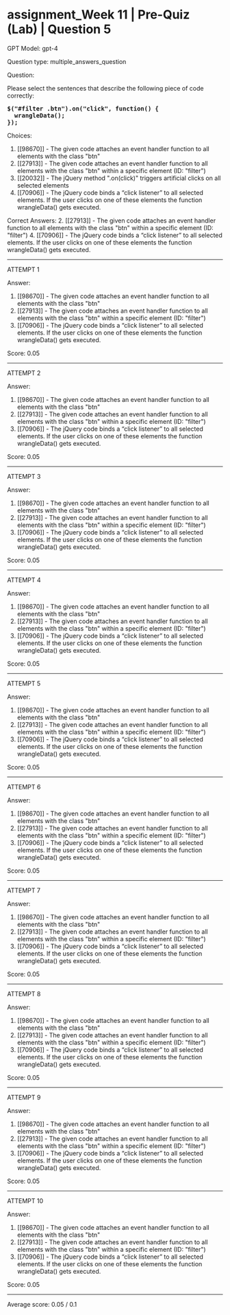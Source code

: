 # assignment_Week 11 | Pre-Quiz (Lab) | Question 5

GPT Model: gpt-4

Question type: multiple_answers_question

Question:
<div>
<p>Please select the sentences that describe the following piece of code correctly:</p>
<pre><strong>$("#filter .btn").on("click", function() {<br></strong><strong>  wrangleData();<br></strong><strong>});</strong></pre>
</div>

Choices:
1. [[98670]] - The given code attaches an event handler function to all elements with the class "btn"
2. [[27913]] - The given code attaches an event handler function to all elements with the class "btn" within a specific element (ID: "filter")
3. [[20032]] - The jQuery method ".on(click)" triggers artificial clicks on all selected elements
4. [[70906]] - The jQuery code binds a “click listener” to all selected elements. If the user clicks on one of these elements the function wrangleData() gets executed.

Correct Answers:
2. [[27913]] - The given code attaches an event handler function to all elements with the class "btn" within a specific element (ID: "filter")
4. [[70906]] - The jQuery code binds a “click listener” to all selected elements. If the user clicks on one of these elements the function wrangleData() gets executed.

****************************************

ATTEMPT 1

Answer: 
1. [[98670]] - The given code attaches an event handler function to all elements with the class "btn"
2. [[27913]] - The given code attaches an event handler function to all elements with the class "btn" within a specific element (ID: "filter")
4. [[70906]] - The jQuery code binds a “click listener” to all selected elements. If the user clicks on one of these elements the function wrangleData() gets executed.

Score: 0.05

--------------------

ATTEMPT 2

Answer: 
1. [[98670]] - The given code attaches an event handler function to all elements with the class "btn"
2. [[27913]] - The given code attaches an event handler function to all elements with the class "btn" within a specific element (ID: "filter")
4. [[70906]] - The jQuery code binds a “click listener” to all selected elements. If the user clicks on one of these elements the function wrangleData() gets executed.

Score: 0.05

--------------------

ATTEMPT 3

Answer: 
1. [[98670]] - The given code attaches an event handler function to all elements with the class "btn"
2. [[27913]] - The given code attaches an event handler function to all elements with the class "btn" within a specific element (ID: "filter")
4. [[70906]] - The jQuery code binds a “click listener” to all selected elements. If the user clicks on one of these elements the function wrangleData() gets executed.

Score: 0.05

--------------------

ATTEMPT 4

Answer: 
1. [[98670]] - The given code attaches an event handler function to all elements with the class "btn"
2. [[27913]] - The given code attaches an event handler function to all elements with the class "btn" within a specific element (ID: "filter")
4. [[70906]] - The jQuery code binds a “click listener” to all selected elements. If the user clicks on one of these elements the function wrangleData() gets executed.

Score: 0.05

--------------------

ATTEMPT 5

Answer: 
1. [[98670]] - The given code attaches an event handler function to all elements with the class "btn"
2. [[27913]] - The given code attaches an event handler function to all elements with the class "btn" within a specific element (ID: "filter")
4. [[70906]] - The jQuery code binds a “click listener” to all selected elements. If the user clicks on one of these elements the function wrangleData() gets executed.

Score: 0.05

--------------------

ATTEMPT 6

Answer: 
1. [[98670]] - The given code attaches an event handler function to all elements with the class "btn"
2. [[27913]] - The given code attaches an event handler function to all elements with the class "btn" within a specific element (ID: "filter")
4. [[70906]] - The jQuery code binds a “click listener” to all selected elements. If the user clicks on one of these elements the function wrangleData() gets executed.

Score: 0.05

--------------------

ATTEMPT 7

Answer: 
1. [[98670]] - The given code attaches an event handler function to all elements with the class "btn"
2. [[27913]] - The given code attaches an event handler function to all elements with the class "btn" within a specific element (ID: "filter")
4. [[70906]] - The jQuery code binds a “click listener” to all selected elements. If the user clicks on one of these elements the function wrangleData() gets executed.

Score: 0.05

--------------------

ATTEMPT 8

Answer: 
1. [[98670]] - The given code attaches an event handler function to all elements with the class "btn"
2. [[27913]] - The given code attaches an event handler function to all elements with the class "btn" within a specific element (ID: "filter")
4. [[70906]] - The jQuery code binds a “click listener” to all selected elements. If the user clicks on one of these elements the function wrangleData() gets executed.

Score: 0.05

--------------------

ATTEMPT 9

Answer: 
1. [[98670]] - The given code attaches an event handler function to all elements with the class "btn"
2. [[27913]] - The given code attaches an event handler function to all elements with the class "btn" within a specific element (ID: "filter")
4. [[70906]] - The jQuery code binds a “click listener” to all selected elements. If the user clicks on one of these elements the function wrangleData() gets executed.

Score: 0.05

--------------------

ATTEMPT 10

Answer: 
1. [[98670]] - The given code attaches an event handler function to all elements with the class "btn"
2. [[27913]] - The given code attaches an event handler function to all elements with the class "btn" within a specific element (ID: "filter")
4. [[70906]] - The jQuery code binds a “click listener” to all selected elements. If the user clicks on one of these elements the function wrangleData() gets executed.

Score: 0.05

--------------------

Average score: 0.05 / 0.1
